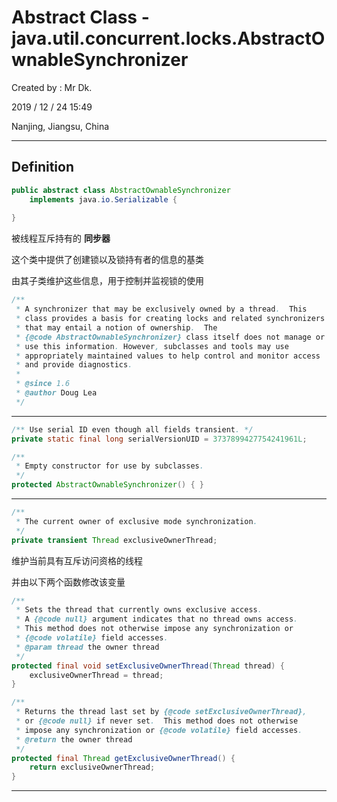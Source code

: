 # Abstract Class - java.util.concurrent.locks.AbstractOwnableSynchronizer

Created by : Mr Dk.

2019 / 12 / 24 15:49

Nanjing, Jiangsu, China

---

## Definition

```java
public abstract class AbstractOwnableSynchronizer
    implements java.io.Serializable {
    
}
```

被线程互斥持有的 __同步器__

这个类中提供了创建锁以及锁持有者的信息的基类

由其子类维护这些信息，用于控制并监视锁的使用

```java
/**
 * A synchronizer that may be exclusively owned by a thread.  This
 * class provides a basis for creating locks and related synchronizers
 * that may entail a notion of ownership.  The
 * {@code AbstractOwnableSynchronizer} class itself does not manage or
 * use this information. However, subclasses and tools may use
 * appropriately maintained values to help control and monitor access
 * and provide diagnostics.
 *
 * @since 1.6
 * @author Doug Lea
 */
```

---

```java
/** Use serial ID even though all fields transient. */
private static final long serialVersionUID = 3737899427754241961L;

/**
 * Empty constructor for use by subclasses.
 */
protected AbstractOwnableSynchronizer() { }
```

---

```java
/**
 * The current owner of exclusive mode synchronization.
 */
private transient Thread exclusiveOwnerThread;
```

维护当前具有互斥访问资格的线程

并由以下两个函数修改该变量

```java
/**
 * Sets the thread that currently owns exclusive access.
 * A {@code null} argument indicates that no thread owns access.
 * This method does not otherwise impose any synchronization or
 * {@code volatile} field accesses.
 * @param thread the owner thread
 */
protected final void setExclusiveOwnerThread(Thread thread) {
    exclusiveOwnerThread = thread;
}

/**
 * Returns the thread last set by {@code setExclusiveOwnerThread},
 * or {@code null} if never set.  This method does not otherwise
 * impose any synchronization or {@code volatile} field accesses.
 * @return the owner thread
 */
protected final Thread getExclusiveOwnerThread() {
    return exclusiveOwnerThread;
}
```

---

